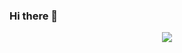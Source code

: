 ### Hi there 👋

<!--
**digeoesp/digeoesp** is a ✨ _special_ ✨ repository because its `README.md` (this file) appears on your GitHub profile.

Here are some ideas to get you started:



- 🔭 I’m currently working on ...
- 🌱 I’m currently learning ...
- 👯 I’m looking to collaborate on ...
- 🤔 I’m looking for help with ...
- 💬 Ask me about ...
- 📫 How to reach me: ...
- 😄 Pronouns: ...
- ⚡ Fun fact: ...
-->

<p align="center">
  <img src="https://img.wattpad.com/f162465ee9b4915db00e2dee94e89163ac4764d5/68747470733a2f2f73332e616d617a6f6e6177732e636f6d2f776174747061642d6d656469612d736572766963652f53746f7279496d6167652f4f735a585130434c4663756448673d3d2d3835363937303330342e313630306365346435333936353330623432313738383939353937352e676966" />
</p>
<br>
